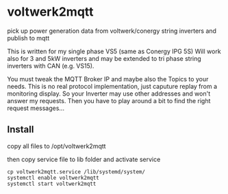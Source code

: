 # voltwerk2mqtt

pick up power generation data from voltwerk/conergy string inverters and publish to mqtt

This is written for my single phase VS5 (same as Conergy IPG 5S)
Will work also for 3 and 5kW inverters and may be extended to tri phase string inverters with CAN (e.g. VS15).

You must tweak the MQTT Broker IP and maybe also the Topics to your needs.
This is no real protocol implementation, just caputure replay from a monitoring display. So your Inverter may use other addresses and won't answer my requests. Then you have to play around a bit to find the right request messages...


## Install 

copy all files to /opt/voltwerk2mqtt

then copy service file to lib folder and activate service
```
cp voltwerk2mqtt.service /lib/systemd/system/
systemctl enable voltwerk2mqtt
systemctl start voltwerk2mqtt
```


